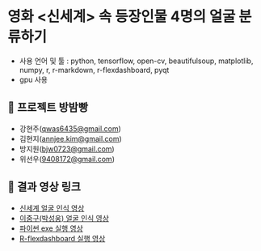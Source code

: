 # 영화 <신세계> 속 등장인물 4명의 얼굴 분류하기
- 사용 언어 및 툴 : python, tensorflow, open-cv, beautifulsoup, matplotlib, numpy, r, r-markdown, r-flexdashboard, pyqt
- gpu 사용

## :bread: 프로젝트 방밤빵
- 강현주(qwas6435@gmail.com)
- 김현지(annjee.kim@gmail.com)
- 방지원(bjw0723@gmail.com)
- 위선우(9408172@gmail.com)

## :movie_camera: 결과 영상 링크
- [신세계 얼굴 인식 영상](https://www.youtube.com/watch?v=fQkOxxWkw6Q&t=4s)
- [이중구(박성웅) 얼굴 인식 영상](https://www.youtube.com/watch?v=dOoFULN9N6w)
- [파이썬 exe 실행 영상](https://www.youtube.com/watch?v=yEPYEBJnF5s)
- [R-flexdashboard 실행 영상](https://www.youtube.com/watch?v=pOuHzCq-KIM)
